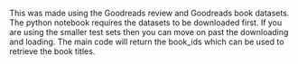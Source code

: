 This was made using the Goodreads review and Goodreads book datasets.
The python notebook requires the datasets to be downloaded first.
If you are using the smaller test sets then you can move on past the downloading and loading.
The main code will return the book_ids which can be used to retrieve the book titles.

